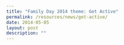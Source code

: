 ```yaml
---
title: "Family Day 2014 theme: Get Active"
permalink: /resources/news/get-active/
date: 2014-05-05
layout: post
description: ""
---
```

